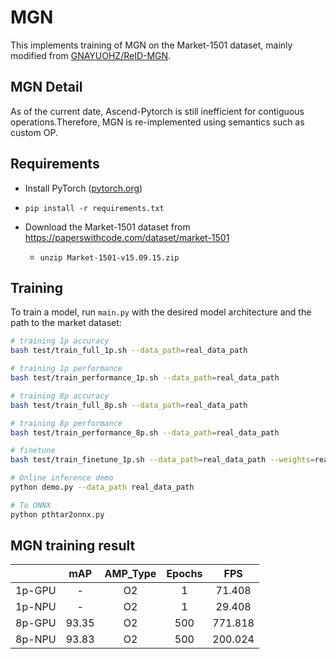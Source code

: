 # MGN

This implements training of MGN on the Market-1501 dataset, mainly modified from [GNAYUOHZ/ReID-MGN](https://github.com/GNAYUOHZ/ReID-MGN).

## MGN Detail

As of the current date, Ascend-Pytorch is still inefficient for contiguous operations.Therefore, MGN is re-implemented using semantics such as custom OP.


## Requirements

- Install PyTorch ([pytorch.org](http://pytorch.org))  

- `pip install -r requirements.txt`

- Download the Market-1501 dataset from https://paperswithcode.com/dataset/market-1501

  - ~~~shell
    unzip Market-1501-v15.09.15.zip
    ~~~

## Training

To train a model, run `main.py` with the desired model architecture and the path to the market dataset:

```bash
# training 1p accuracy
bash test/train_full_1p.sh --data_path=real_data_path

# training 1p performance
bash test/train_performance_1p.sh --data_path=real_data_path

# training 8p accuracy
bash test/train_full_8p.sh --data_path=real_data_path

# training 8p performance
bash test/train_performance_8p.sh --data_path=real_data_path

# finetune
bash test/train_finetune_1p.sh --data_path=real_data_path --weights=real_weight_path

# Online inference demo
python demo.py --data_path real_data_path

# To ONNX
python pthtar2onnx.py 
```

## MGN training result


|        |  mAP  | AMP_Type | Epochs |   FPS   |
| :----: | :---: | :------: | :----: | :-----: |
| 1p-GPU |   -   |    O2    |   1    | 71.408  |
| 1p-NPU |   -   |    O2    |   1    | 29.408  |
| 8p-GPU | 93.35 |    O2    |  500   | 771.818 |
| 8p-NPU | 93.83 |    O2    |  500   | 200.024 |

